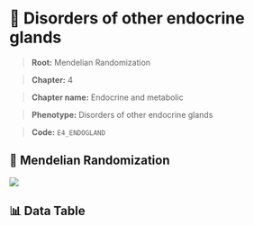 # 🧪 Disorders of other endocrine glands

> **Root:** Mendelian Randomization

> **Chapter:** 4  

> **Chapter name:** Endocrine and metabolic

> **Phenotype:** Disorders of other endocrine glands  

> **Code:** `E4_ENDOGLAND`

## 🧬 Mendelian Randomization  

<img src="/MR/Figures/Forward/E4_ENDOGLAND.png"/>

## 📊 Data Table

<CsvTableMRF src="/public/MR/Data/Forward/E4_ENDOGLAND.csv"/>
